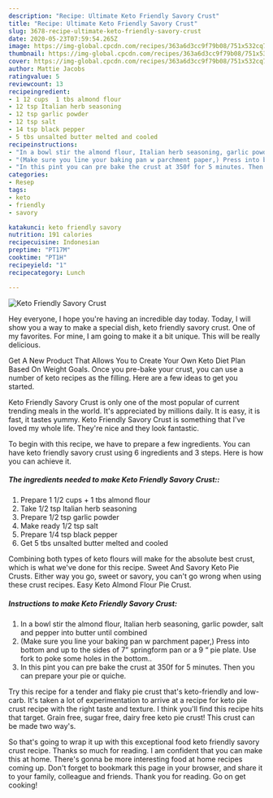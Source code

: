 ```yaml
---
description: "Recipe: Ultimate Keto Friendly Savory Crust"
title: "Recipe: Ultimate Keto Friendly Savory Crust"
slug: 3678-recipe-ultimate-keto-friendly-savory-crust
date: 2020-05-23T07:59:54.265Z
image: https://img-global.cpcdn.com/recipes/363a6d3cc9f79b08/751x532cq70/keto-friendly-savory-crust-recipe-main-photo.jpg
thumbnail: https://img-global.cpcdn.com/recipes/363a6d3cc9f79b08/751x532cq70/keto-friendly-savory-crust-recipe-main-photo.jpg
cover: https://img-global.cpcdn.com/recipes/363a6d3cc9f79b08/751x532cq70/keto-friendly-savory-crust-recipe-main-photo.jpg
author: Mattie Jacobs
ratingvalue: 5
reviewcount: 13
recipeingredient:
- 1 12 cups  1 tbs almond flour
- 12 tsp Italian herb seasoning
- 12 tsp garlic powder
- 12 tsp salt
- 14 tsp black pepper
- 5 tbs unsalted butter melted and cooled
recipeinstructions:
- "In a bowl stir the almond flour, Italian herb seasoning, garlic powder, salt and pepper into butter until combined"
- "(Make sure you line your baking pan w parchment paper,) Press into bottom and up to the sides of 7” springform pan or a 9 “ pie plate. Use fork to poke some holes in the bottom.."
- "In this pint you can pre bake the crust at 350f for 5 minutes. Then you can prepare your pie or quiche."
categories:
- Resep
tags:
- keto
- friendly
- savory

katakunci: keto friendly savory
nutrition: 191 calories
recipecuisine: Indonesian
preptime: "PT17M"
cooktime: "PT1H"
recipeyield: "1"
recipecategory: Lunch

---
```



![Keto Friendly Savory Crust](https://img-global.cpcdn.com/recipes/363a6d3cc9f79b08/751x532cq70/keto-friendly-savory-crust-recipe-main-photo.jpg)

Hey everyone, I hope you're having an incredible day today. Today, I will show you a way to make a special dish, keto friendly savory crust. One of my favorites. For mine, I am going to make it a bit unique. This will be really delicious.

Get A New Product That Allows You to Create Your Own Keto Diet Plan Based On Weight Goals. Once you pre-bake your crust, you can use a number of keto recipes as the filling. Here are a few ideas to get you started.

Keto Friendly Savory Crust is only one of the most popular of current trending meals in the world. It's appreciated by millions daily. It is easy, it is fast, it tastes yummy. Keto Friendly Savory Crust is something that I've loved my whole life. They're nice and they look fantastic.


To begin with this recipe, we have to prepare a few ingredients. You can have keto friendly savory crust using 6 ingredients and 3 steps. Here is how you can achieve it.

##### The ingredients needed to make Keto Friendly Savory Crust::

1. Prepare 1 1/2 cups + 1 tbs almond flour
1. Take 1/2 tsp Italian herb seasoning
1. Prepare 1/2 tsp garlic powder
1. Make ready 1/2 tsp salt
1. Prepare 1/4 tsp black pepper
1. Get 5 tbs unsalted butter melted and cooled


Combining both types of keto flours will make for the absolute best crust, which is what we&#39;ve done for this recipe. Sweet And Savory Keto Pie Crusts. Either way you go, sweet or savory, you can&#39;t go wrong when using these crust recipes. Easy Keto Almond Flour Pie Crust. 

##### Instructions to make Keto Friendly Savory Crust:

1. In a bowl stir the almond flour, Italian herb seasoning, garlic powder, salt and pepper into butter until combined
1. (Make sure you line your baking pan w parchment paper,) Press into bottom and up to the sides of 7” springform pan or a 9 “ pie plate. Use fork to poke some holes in the bottom..
1. In this pint you can pre bake the crust at 350f for 5 minutes. Then you can prepare your pie or quiche.


Try this recipe for a tender and flaky pie crust that&#39;s keto-friendly and low-carb. It&#39;s taken a lot of experimentation to arrive at a recipe for keto pie crust recipe with the right taste and texture. I think you&#39;ll find this recipe hits that target. Grain free, sugar free, dairy free keto pie crust! This crust can be made two way&#39;s. 

So that's going to wrap it up with this exceptional food keto friendly savory crust recipe. Thanks so much for reading. I am confident that you can make this at home. There's gonna be more interesting food at home recipes coming up. Don't forget to bookmark this page in your browser, and share it to your family, colleague and friends. Thank you for reading. Go on get cooking!
